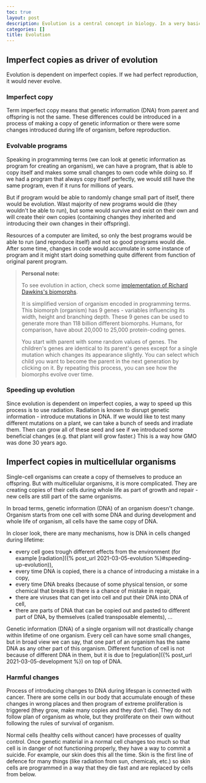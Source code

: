 ```yaml
---
toc: true
layout: post
description: Evolution is a central concept in biology. In a very basic level, it is long process of producing imperfect copies of genetic material and natural selection of the ones that were lucky enough to survive in bigger numbers in next generations.
categories: []
title: Evolution
---
```


## Imperfect copies as driver of evolution

Evolution is dependent on imperfect copies. If we had perfect reproduction, it would never evolve.

### Imperfect copy

Term imperfect copy means that genetic information (DNA) from parent and offspring is not the same. These differences could be introduced in a process of making a copy of genetic information or there were some changes introduced during life of organism, before reproduction.

### Evolvable programs

Speaking in programming terms (we can look at genetic information as program for creating an organism), we can have a program, that is able to copy itself and makes some small changes to own code while doing so. If we had a program that always copy itself perfectly, we would still have the same program, even if it runs for millions of years.

But if program would be able to randomly change small part of itself, there would be evolution. Wast majority of new programs would die (they wouldn't be able to run), but some would survive and exist on their own and will create their own copies (containing changes they inherited and introducing their own changes in their offspring).

Resources of a computer are limited, so only the best programs would be able to run (and reproduce itself) and not so good programs would die. After some time, changes in code would accumulate in some instance of program and it might start doing something quite different from function of original parent program.

> **Personal note:**
>
> To see evolution in action, check some [implementation of Richard Dawkins's biomorphs](http://www.emergentmind.com/biomorphs).
>
> It is simplified version of organism encoded in programming terms. This biomorph (organism) has 9 genes - variables influencing its width, height and branching depth. These 9 genes can be used to generate more than 118 billion different biomorphs. Humans, for comparison, have about 20,000 to 25,000 protein-coding genes.
>
> You start with parent with some random values of genes. The children's genes are identical to its parent's genes except for a single mutation which changes its appearance slightly. You can select which child you want to become the parent in the next generation by clicking on it. By repeating this process, you can see how the biomorphs evolve over time.

### Speeding up evolution

Since evolution is dependent on imperfect copies, a way to speed up this process is to use radiation. Radiation is known to disrupt genetic information - introduce mutations in DNA. If we would like to test many different mutations on a plant, we can take a bunch of seeds and irradiate them. Then can grow all of these seed and see if we introduced some beneficial changes (e.g. that plant will grow faster.) This is a way how GMO was done 30 years ago.  

## Imperfect copies in multicellular organisms

Single-cell organisms can create a copy of themselves to produce an offspring. But with multicellular organisms, it is more complicated. They are creating copies of their cells during whole life as part of growth and repair - new cells are still part of the same organisms.

In broad terms, genetic information (DNA) of an organism doesn't change. Organism starts from one cell with some DNA and during development and whole life of organism, all cells have the same copy of DNA.

In closer look, there are many mechanisms, how is DNA in cells changed during lifetime:
 - every cell goes trough different effects from the environment (for example [radiation]({% post_url 2021-03-05-evolution %}#speeding-up-evolution)),
 - every time DNA is copied, there is a chance of introducing a mistake in a copy,
 - every time DNA breaks (because of some physical tension, or some chemical that breaks it) there is a chance of mistake in repair,
 - there are viruses that can get into cell and put their DNA into DNA of cell,
 - there are parts of DNA that can be copied out and pasted to different part of DNA, by themselves (called transposable elements), ...

Genetic information (DNA) of a single organism will not drastically change within lifetime of one organism. Every cell can have some small changes, but in broad view we can say, that one part of an organism has the same DNA as any other part of this organism. Different function of cell is not because of different DNA in them, but it is due to [regulation]({% post_url 2021-03-05-development %}) on top of DNA.

### Harmful changes

Process of introducing changes to DNA during lifespan is connected with cancer. There are some cells in our body that accumulate enough of these changes in wrong places and then program of extreme proliferation is triggered (they grow, make many copies and they don't die). They do not follow plan of organism as whole, but they proliferate on their own without following the rules of survival of organism.

Normal cells (healthy cells without cancer) have processes of quality control. Once genetic material in a normal cell changes too much so that cell is in danger of not functioning properly, they have a way to commit a suicide. For example, our skin does this all the time. Skin is the first line of defence for many things (like radiation from sun, chemicals, etc.) so skin cells are programmed in a way that they die fast and are replaced by cells from below.
